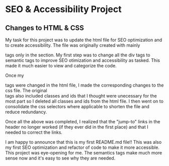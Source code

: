 # SEO & Accessibility Project

## Changes to HTML & CSS

My task for this project was to update the html file for SEO optimization and to create accessibility. The file was originally created with mainly <div> tags only in the <body> section. My first step was to change all the div tags to semantic tags to improve SEO otimization and accessibility as tasked. This made it much easier to view and categorize the code. 

Once my <div> tags were changed in the html file, I made the corresponding changes to the css file. The original <div> tags also included classes and ids that I thought were unecessary for the most part so I deleted all classes and ids from the html file. I then went on to consolidate the css selectors where applicable to shorten the file and reduce redundancy. 

Once all the above was completed, I realized that the "jump-to" links in the header no longer worked (if they ever did in the first place) and that I needed to correct the links.

I am happy to announce that this is my first README.md file!! This was also my first SEO optimization and refactor of code to make it more accessible. This project was eye-opening for me. The semantics tags make much more sense now and it's easy to see why they are needed.

